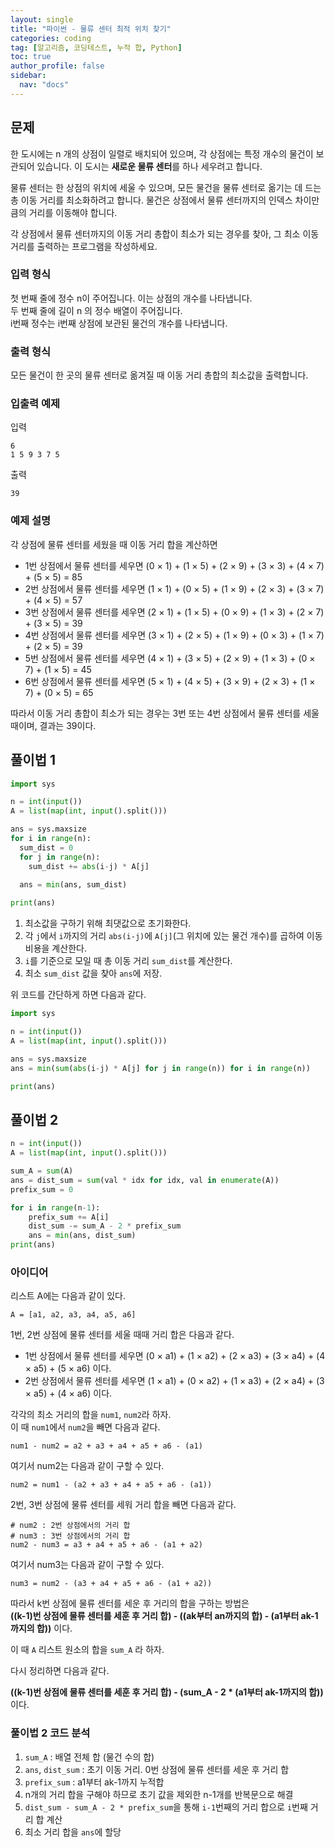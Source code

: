 ```yaml
---
layout: single
title: "파이썬 - 물류 센터 최적 위치 찾기"
categories: coding
tag: [알고리즘, 코딩테스트, 누적 합, Python]
toc: true
author_profile: false
sidebar:
  nav: "docs"
---
```


## 문제
한 도시에는 n 개의 상점이 일렬로 배치되어 있으며, 각 상점에는 특정 개수의 물건이 보관되어 있습니다. 이 도시는 **새로운 물류 센터**를 하나 세우려고 합니다.

물류 센터는 한 상점의 위치에 세울 수 있으며, 모든 물건을 물류 센터로 옮기는 데 드는 총 이동 거리를 최소화하려고 합니다. 물건은 상점에서 물류 센터까지의 인덱스 차이만큼의 거리를 이동해야 합니다.

각 상점에서 물류 센터까지의 이동 거리 총합이 최소가 되는 경우를 찾아, 그 최소 이동 거리를 출력하는 프로그램을 작성하세요.

### 입력 형식
첫 번째 줄에 정수 n이 주어집니다. 이는 상점의 개수를 나타냅니다.<br>
두 번째 줄에 길이 n 의 정수 배열이 주어집니다. <br>
i번째 정수는 i번째 상점에 보관된 물건의 개수를 나타냅니다.

### 출력 형식
모든 물건이 한 곳의 물류 센터로 옮겨질 때 이동 거리 총합의 최소값을 출력합니다.

### 입출력 예제
입력
```
6
1 5 9 3 7 5
```
출력
```
39
```

### 예제 설명
각 상점에 물류 센터를 세웠을 때 이동 거리 합을 계산하면
<ul>
  <li>1번 상점에서 물류 센터를 세우면 (0 × 1) + (1 × 5) + (2 × 9) + (3 × 3) + (4 × 7) + (5 × 5) = 85 </li>
  <li>2번 상점에서 물류 센터를 세우면 (1 × 1) + (0 × 5) + (1 × 9) + (2 × 3) + (3 × 7) + (4 × 5) = 57 </li>
  <li>3번 상점에서 물류 센터를 세우면 (2 × 1) + (1 × 5) + (0 × 9) + (1 × 3) + (2 × 7) + (3 × 5) = 39 </li>
  <li>4번 상점에서 물류 센터를 세우면 (3 × 1) + (2 × 5) + (1 × 9) + (0 × 3) + (1 × 7) + (2 × 5) = 39 </li>
  <li>5번 상점에서 물류 센터를 세우면 (4 × 1) + (3 × 5) + (2 × 9) + (1 × 3) + (0 × 7) + (1 × 5) = 45 </li>
  <li>6번 상점에서 물류 센터를 세우면 (5 × 1) + (4 × 5) + (3 × 9) + (2 × 3) + (1 × 7) + (0 × 5) = 65 </li>
</ul>
따라서 이동 거리 총합이 최소가 되는 경우는 3번 또는 4번 상점에서 물류 센터를 세울 때이며, 결과는 39이다.

## 풀이법 1
```python
import sys

n = int(input())
A = list(map(int, input().split()))

ans = sys.maxsize
for i in range(n):
  sum_dist = 0
  for j in range(n):
    sum_dist += abs(i-j) * A[j]
  
  ans = min(ans, sum_dist)

print(ans)
```
1. 최소값을 구하기 위해 최댓값으로 초기화한다.
2. 각 `j`에서 `i`까지의 거리 `abs(i-j)`에 `A[j]`(그 위치에 있는 물건 개수)를 곱하여 이동 비용을 계산한다.
3. `i`를 기준으로 모일 때 총 이동 거리 `sum_dist`를 계산한다.
4. 최소 `sum_dist` 값을 찾아 `ans`에 저장.

위 코드를 간단하게 하면 다음과 같다.
```python
import sys

n = int(input())
A = list(map(int, input().split()))

ans = sys.maxsize
ans = min(sum(abs(i-j) * A[j] for j in range(n)) for i in range(n))

print(ans)
```

## 풀이법 2
```python
n = int(input())
A = list(map(int, input().split()))

sum_A = sum(A)
ans = dist_sum = sum(val * idx for idx, val in enumerate(A))
prefix_sum = 0

for i in range(n-1):
    prefix_sum += A[i]
    dist_sum -= sum_A - 2 * prefix_sum
    ans = min(ans, dist_sum)
print(ans)
```

### 아이디어
리스트 A에는 다음과 같이 있다.
```
A = [a1, a2, a3, a4, a5, a6]
```
1번, 2번 상점에 물류 센터를 세울 때때 거리 합은 다음과 같다.
<ul>
  <li>1번 상점에서 물류 센터를 세우면 (0 × a1) + (1 × a2) + (2 × a3) + (3 × a4) + (4 × a5) + (5 × a6) 이다. </li>
  <li>2번 상점에서 물류 센터를 세우면 (1 × a1) + (0 × a2) + (1 × a3) + (2 × a4) + (3 × a5) + (4 × a6) 이다. </li>
</ul>

각각의 최소 거리의 합을 `num1`, `num2`라 하자. <br>
이 때 `num1`에서 `num2`을 빼면 다음과 같다. <br>

```
num1 - num2 = a2 + a3 + a4 + a5 + a6 - (a1)
```

여기서 num2는 다음과 같이 구할 수 있다.
```
num2 = num1 - (a2 + a3 + a4 + a5 + a6 - (a1))
```
2번, 3번 상점에 물류 센터를 세워 거리 합을 빼면 다음과 같다.

```
# num2 : 2번 상점에서의 거리 합
# num3 : 3번 상점에서의 거리 합
num2 - num3 = a3 + a4 + a5 + a6 - (a1 + a2)
```
여기서 num3는 다음과 같이 구할 수 있다.

```
num3 = num2 - (a3 + a4 + a5 + a6 - (a1 + a2))
```

따라서 k번 상점에 물류 센터를 세운 후 거리의 합을 구하는 방법은 <br>
**((k-1)번 상점에 물류 센터를 세훈 후 거리 합) - ((ak부터 an까지의 합) - (a1부터 ak-1까지의 합))** 이다.

이 때 `A` 리스트 원소의 합을 `sum_A` 라 하자.

다시 정리하면 다음과 같다.

**((k-1)번 상점에 물류 센터를 세훈 후 거리 합) - (sum_A - 2 * (a1부터 ak-1까지의 합))** 이다.

### 풀이법 2 코드 분석

1. `sum_A` : 배열 전체 합 (물건 수의 합)
2. `ans`, `dist_sum` : 초기 이동 거리. 0번 상점에 물류 센터를 세운 후 거리 합
3. `prefix_sum` : a1부터 ak-1까지 누적합
4. n개의 거리 합을 구해야 하므로 초기 값을 제외한 n-1개를 반복문으로 해결
5. `dist_sum - sum_A - 2 * prefix_sum`을 통해 `i-1`번째의 거리 합으로 `i`번째 거리 합 계산
6. 최소 거리 합을 `ans`에 할당

